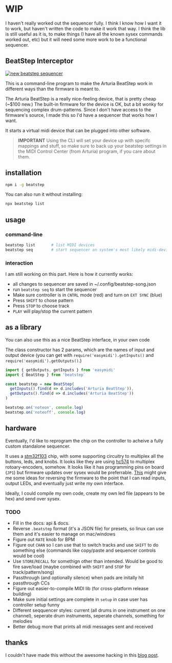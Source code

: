 # WIP

I haven't really worked out the sequencer fully. I think I know how I want it to work, but haven't written the code to make it work that way. I think the lib is still useful as it is, to make things (I have all the known sysex commands worked out, etc) but it will need some more work to be a functional sequencer.

## BeatStep Interceptor

[![new beatstep sequencer](http://img.youtube.com/vi/dVYkL6qTRXc/0.jpg)](http://www.youtube.com/watch?v=dVYkL6qTRXc "See it in action")

This is a command-line program to make the Arturia BeatStep work in different ways than the firmware is meant to.

The Arturia BeatStep is a really nice-feeling device, that is pretty cheap (~$100 new.) The built-in firmware for the device is OK, but a bit wonky for sequencing complex drum-patterns. Since I don't have access to the firmware's source, I made this so I'd have a sequencer that works how I want.

It starts a virtual midi device that can be plugged into other software.

> **IMPORTANT** Using the CLI will set your device up with specifc mappings and stuff, so make sure to back up your beatstep settings in the MIDI Control Center (from Arturia) program, if you care about them.

## installation

```bash
npm i -g beatstep
```

You can also run it without installing:

```bash
npx beatstep list
```

## usage

### command-line

```bash
beatstep list       # list MIDI devices
beatstep seq        # start sequencer on system's most likely midi-device
```

### interaction

I am still working on this part. Here is how it currently works:

- all changes to sequencer are saved in ~/.config/beatstep-song.json
- run `beatstep seq` to start the sequencer
- Make sure controller is in `CNTRL` mode (red) and turn on `EXT SYNC` (blue)
- Press `SHIFT` to chose pattern
- Press `STOP` to choose track
- `PLAY` will play/stop the current pattern



## as a library

You can also use this as a nice BeatStep interface, in your own code

The class constructor has 2 params, which are the names of input and output device (you can get with `require('easymidi').getInputs()` and `require('easymidi').getOutputs()`.)


```js
import { getOutputs, getInputs } from 'easymidi'
import { BeatStep } from 'beatstep`

const beatstep = new BeatStep(
  getInputs().find(d => d.includes('Arturia BeatStep')),
  getOutputs().find(d => d.includes('Arturia BeatStep'))
)

beatstep.on('noteon', console.log)
beatstep.on('noteoff', console.log)

```

## hardware

Eventually, I'd like to reprogram the chip on the controller to acheive a fully custom standalone sequencer.

It uses a [stm32f103](https://www.st.com/en/microcontrollers-microprocessors/stm32f103.html) chip, with some supporting circuitry to multiplex all the buttons, leds, and knobs. It looks like they are using [hc574](https://www.ti.com/lit/ds/symlink/sn54hc574.pdf?ts=1587965539932) to multiplex rotoary-encoders, somehow. It looks like it has programming pins on board (`JP1`) but firmware updates over sysex would be preferrable. [This](https://medium.com/techmaker/reverse-engineering-stm32-firmware-578d53e79b3) might give me some ideas for reversing the firmware to the point that I can read inputs, output LEDs, and eventually just write my own interface.

Ideally, I could compile my own code, create my own led file (appears to be hex) and send over sysex.


### TODO

* Fill in the docs: api & docs.
* Reverse `.beatstep` format (it's a JSON file) for presets, so linux can use them and it's easier to manage on mac/windows
* Figure out `RATE` knob for BPM
* Figure out `CHAN` so I can use that to switch tracks and use `SHIFT` to do something else (commands like copy/paste and sequencer controls would be cool)
* Use `STORE`/`RECALL` for somethign other than intended. Would be good to fire save/load (maybe combined with `SHIFT` and `STOP` for track/pattern/song)
* Passthrough (and optionally silence) when pads are initally hit
* passthrough CCs
* Figure out easier-to-compile MIDI lib (for cross-platform release building)
* Make sure initial settings are complete in `setup` in case user has controller setup funny
* Different seqquencer styles: current (all drums in one instrument on one channel), seperate drum instruments, seperate channels, something for melodies
* Better debug more that prints all midi messages sent and received

## thanks

I couldn't have made this without the awesome hacking in this [blog post](https://www.untergeek.de/2014/11/taming-arturias-beatstep-sysex-codes-for-programming-via-ipad/).
